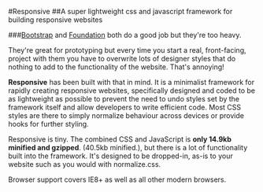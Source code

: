 #Responsive
##A super lightweight css and javascript framework for building responsive websites

###<a href="http://twitter.github.io/bootstrap/" target="_blank" rel="nofollow">Bootstrap</a> and <a href="http://foundation.zurb.com/" target="_blank" rel="nofollow">Foundation</a> both do a good job but they're too heavy.


They're great for prototyping but every time you start a real, front-facing, project with them you have to overwrite lots of designer styles that do nothing to add to the functionality 
of the website. That's annoying!

**Responsive** has been built with that in mind. It is a minimalist framework for rapidly creating responsive websites, specifically designed 
and coded to be as lightweight as possible to prevent the need to undo styles set by the framework itself and allow developers to write efficient code.
Most CSS styles are there to simply normalize behaviour across devices or provide hooks for further styling.

Responsive is tiny. The combined CSS and JavaScript is **only 14.9kb minified and gzipped**. (40.5kb minified.), but there is a lot of functionality built into the framework.
It's designed to be dropped-in, as-is to your website such as you would with normalize.css.

Browser support covers IE8+ as well as all other modern browsers.
